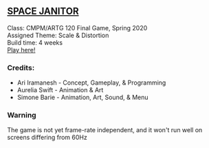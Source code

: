 ## [ SPACE JANITOR ](https://thisisteamswag.github.io/space-janitor-game/)  
Class: CMPM/ARTG 120 Final Game, Spring 2020  
Assigned Theme: Scale & Distortion  
Build time: 4 weeks  
[Play here!](https://thisisteamswag.github.io/space-janitor-game/)  

### Credits:
- Ari Iramanesh - Concept, Gameplay, & Programming  
- Aurelia Swift - Animation & Art  
- Simone Barie  - Animation, Art, Sound, & Menu  

### Warning
The game is not yet frame-rate independent, and it won't run well on screens differing from 60Hz
